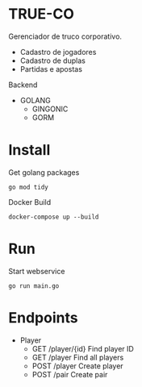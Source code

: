 # TRUE-CO
Gerenciador de truco corporativo.
- Cadastro de jogadores
- Cadastro de duplas
- Partidas e apostas

Backend
- GOLANG
    - GINGONIC
    - GORM

# Install

Get golang packages
```
go mod tidy
```

Docker Build
```
docker-compose up --build
```
# Run
Start webservice
```
go run main.go
```
# Endpoints
- Player
    - GET /player/{id} Find player ID
    - GET /player Find all players
    - POST /player Create player 
    - POST /pair Create pair

